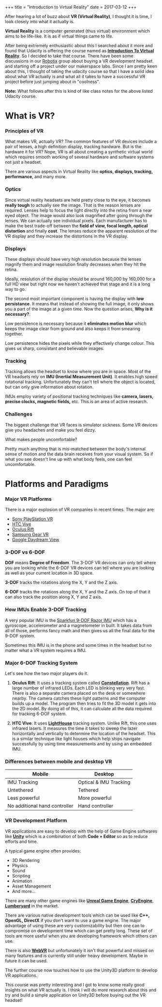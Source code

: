 +++
title = "Introduction to Virtual Reality"
date = 2017-03-12
+++

After hearing a lot of buzz about **VR (Virtual Reality)**, I thought it
is time, I look closely into what it actually is.

**Virtual Reality** is a computer generated (thus virtual) environment
which aims to be life-like. It is as if virtual things came to life.

After being extremely enthusiastic about this I searched about it more
and found that Udacity is offering the course named as [**Introduction
To Virtual Reality**](https://www.udacity.com/course/introduction-to-virtual-reality--ud1012).
So I decided to take that course. There have been some discussions in
our [Robotix](https://www.robotix.in/) group about buying a VR development
headset and starting off a project under our makerspace labs. Since I am
pretty keen about this, I thought of taking the udacity course so that
I have a solid idea about what VR actually is and what all it takes to
have a successful VR project before just jumping about in "coolness".

**Note:** What follows after this is kind of like class notes for the above
listed Udacity course.

# What is VR?

### Principles of VR

What makes VR, actually VR? The common features of VR devices include
a pair of lenses, a high definition display, tracking hardware. But is
the hardware it for VR? Nope, VR is all about creating a synthetic virtual
world which requires smooth working of several hardware and software
systems not just a headset.

There are various aspects in Virtual Reality
like **optics, displays, tracking, performance**, and many more.

### Optics

Since virtual reality headsets are held pretty close to the eye, it
becomes **really tough** to actually see the image. That is the reason
lenses are required. Lenses help to focus the light directly into the
retina from a near eyed object. The image would also look magnified after
going through the lenses. We can actually see individual pixels. Each
manufacturer has to make the best trade-off between the **field of view,
focal length, optical distortion** and finally **cost**. The lenses reduce the
apparent resolution of the VR display and they increase the distortions
in the VR display.

### Displays

These displays should have very high resolution because the lenses magnify
them and image resolution finally decreases when they hit the retina.

Ideally, resolution of the display should be around 160,000 by 160,000
for a full HD view but right now we haven't achieved that stage and it
is a long way to go.

The second most important component is having the display with **low
persistance**. It means that instead of showing the full image, it only
shows you a part of the image at a given time. Now the question arises,
**Why is it necessary?**.

Low persistence is necessary because it **eliminates motion blur** which
keeps the image clear from ground and also keeps it from smearing together.

Low persistence hides the pixels while they effectively change colour. This
gives us sharp, consistant and believable images.

### Tracking

Tracking allows the headset to know where you are in space. Most of the
VR headsets rely on **IMU (Inertial Measurement Unit)**. It enables high
speed rotational tracking. Unfortunately they can't tell where the object
is located, but can only give information about rotation.

IMUs employ variety of positional tracking techniques like **camera, lasers,
precise clocks, magnetic fields,** etc. This is an area of active research.

### Challenges

The biggest challenge that VR faces is simulator sickness. Some VR devices
give you headaches and make you feel dizzy.

What makes people uncomfortable?

Pretty much anything that is mis-matched between the body's internal sense
of motion and the data brain receives from your visual system. So if what
you see doesn't line up with what body feels, one can feel uncomfortable.

# Platforms and Paradigms

### Major VR Platforms

There is a major explosion of VR companies in recent times. The major are:

 * [Sony PlayStation VR](https://www.playstation.com/en-in/explore/playstation-vr/)
 * [HTC Vive](https://www.vive.com/us/)
 * [Oculus Rift](https://www.oculus.com/rift/)
 * [Samsung Gear VR](http://www.samsung.com/global/galaxy/gear-vr/)
 * [Google Daydream View](https://vr.google.com/daydream/)

### 3-DOF vs 6-DOF

**DOF** means **Degree of Freedom**. The 3-DOF VR devices can only tell where
you are looking while the 6-DOF VR devices can tell where you are looking
as well as your current location in 3D space.

**3-DOF** tracks the rotations along the X, Y and the Z axis.

**6-DOF** tracks the rotations along the X, Y and the Z axis. On top of that
it can also track the position along X, Y and Z axis.

### How IMUs Enable 3-DOF Tracking

A very popular IMU is the [Sparkfun 9-DOF Razor IMU](https://www.sparkfun.com/products/10736)
which has a gyroscope, accelerometer and a magnetometer in built. It takes
data from all of those, performs fancy math and then gives us all the
final data for the 9-DOF system.

Sometimes this IMU is in the phone and some times in the headset but no
matter what a VR system requires a IMU.

### Major 6-DOF Tracking System

Let's see how the two major players do it.

 1. **Oculus Rift**: It uses a tracking system called
 [**Constellation**](https://xinreality.com/wiki/Constellation). Rift has a
 large number of infrared LEDs. Each LED is blinking very very fast. There
 is also a separate camera placed on the desk or somewhere nearby. The
 camera catches these light patterns and the computer builds up a model.
 The program then tries to fit the 3D model it gets into the 2D model.
 By doing all of this, it can calculate all the data required for tracking
 6-DOF system.

 2. **HTC Vive**: It uses
 [**LightHouse**](http://doc-ok.org/?p=1478)
 tracking system. Unlike Rift, this one uses infrared lasers. It measures
 the time it takes to sweep the lazer horizontally and vertically to
 determine the location of the headset. This is a similar technique like
 light houses which help ships navigate successfully by using time
 measurements and by using an embedded IMU.

### Differences between mobile and desktop VR

| Mobile                          | Desktop                  |
| ------------------------------- | ------------------------ |
| IMU Tracking                    | Optical & IMU Tracking   |
| Untethered                      | Tethered                 |
| Less powerful                   | More powerful            |
| No additional hand controller   | Hand controller          |

### VR Development Platform

VR applications are easy to develop with the help of Game Engine softwares
like [**Unity**](https://unity3d.com/) which is a combination of both **Code +
Editor** so as to reduce efforts and time.

A typical game engine often provides:
 * 3D Rendering
 * Physics
 * Sound
 * Scripting
 * Animation
 * Asset Management
 * And more...

There are many other game engines like
[**Unreal Game Engine**](https://www.unrealengine.com/what-is-unreal-engine-4),
[**CryEngine**](https://www.cryengine.com/),
[**Lumberyard**](https://aws.amazon.com/lumberyard/) in the market.

There are various native development tools which can be used like **C++,
OpenGL, DirectX** if you don't want to use a game engine. The major
advantage of using these are very customizability but then one can to
compromise on development time which can get pretty long. These set of
tools are more useful when you are developing framework which others can
use.

There is also [**WebVR**](https://webvr.info/) but unfortunately it isn't
that powerful and missed on many features and is currently still under
heavy development. Maybe in future it can be used.

The further course now touches how to use the Unity3D platform to develop
VR applications.

This course was pretty interesting and I got to know some really good
insights on what VR actually is. I think I will do more research about this
and try and build a simple application on Unity3D before buying out the
VR headset!
